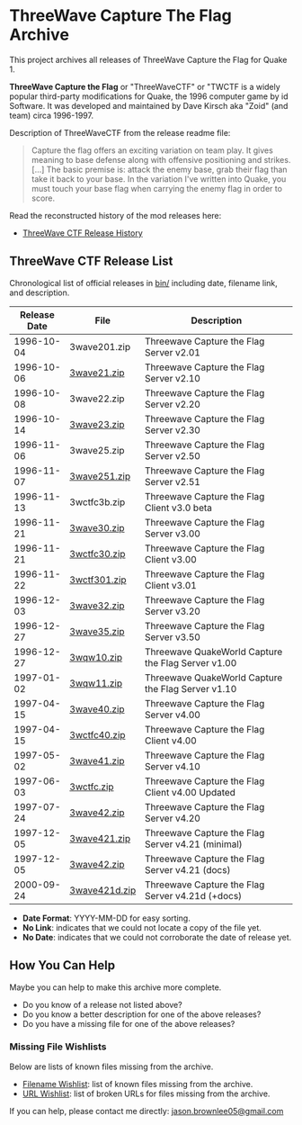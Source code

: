 # ThreeWave Capture The Flag Archive

This project archives all releases of ThreeWave Capture the Flag for Quake 1.

**ThreeWave Capture the Flag** or "ThreeWaveCTF" or "TWCTF is a widely popular third-party modifications for Quake, the 1996 computer game by id Software. It was developed and maintained by Dave Kirsch aka "Zoid" (and team) circa 1996-1997.

Description of ThreeWaveCTF from the release readme file:

> Capture the flag offers an exciting variation on team play.  It gives meaning to base defense along with offensive positioning and strikes. [...] The basic premise is: attack the enemy base, grab their flag than take it back to your base.  In the variation I've written into Quake, you must touch your base flag when carrying the enemy flag in order to score.

Read the reconstructed history of the mod releases here:

* [ThreeWave CTF Release History](research/history.md)

## ThreeWave CTF Release List

Chronological list of official releases in [bin/](bin/) including date, filename link, and description.

Release Date | File | Description
--- | --- | ---
1996-10-04 | 3wave201.zip | Threewave Capture the Flag Server v2.01
1996-10-06 | [3wave21.zip](bin/3wave21.zip) | Threewave Capture the Flag Server v2.10
1996-10-08 | 3wave22.zip | Threewave Capture the Flag Server v2.20
1996-10-14 | [3wave23.zip](bin/3wave23.zip) | Threewave Capture the Flag Server v2.30
1996-11-06 | 3wave25.zip | Threewave Capture the Flag Server v2.50
1996-11-07 | [3wave251.zip](bin/3wave251.zip) | Threewave Capture the Flag Server v2.51
1996-11-13 | 3wctfc3b.zip | Threewave Capture the Flag Client v3.0 beta
1996-11-21 | [3wave30.zip](bin/3wave30.zip) | Threewave Capture the Flag Server v3.00
1996-11-21 | [3wctfc30.zip](bin/3wctfc30.zip) | Threewave Capture the Flag Client v3.00
1996-11-22 | [3wctf301.zip](bin/3wctf301.zip) | Threewave Capture the Flag Client v3.01
1996-12-03 | [3wave32.zip](bin/3wave32.zip) | Threewave Capture the Flag Server v3.20
1996-12-27 | [3wave35.zip](bin/3wave35.zip) | Threewave Capture the Flag Server v3.50
1996-12-27 | [3wqw10.zip](bin/3wqw10.zip) | Threewave QuakeWorld Capture the Flag Server v1.00
1997-01-02 | [3wqw11.zip](bin/3wqw11.zip) | Threewave QuakeWorld Capture the Flag Server v1.10
1997-04-15 | [3wave40.zip](bin/3wave40.zip) | Threewave Capture the Flag Server v4.00
1997-04-15 | [3wctfc40.zip](bin/3wctfc40.zip) | Threewave Capture the Flag Client v4.00
1997-05-02 | [3wave41.zip](bin/3wave41.zip) | Threewave Capture the Flag Server v4.10
1997-06-03 | [3wctfc.zip](bin/3wctfc.zip) | Threewave Capture the Flag Client v4.00 Updated
1997-07-24 | [3wave42.zip](bin/3wave42.zip) | Threewave Capture the Flag Server v4.20
1997-12-05 | [3wave421.zip](bin/3wave421.zip) | Threewave Capture the Flag Server v4.21 (minimal)
1997-12-05 | [3wave42.zip](bin/3wave42_updated.zip) | Threewave Capture the Flag Server v4.21 (docs)
2000-09-24 | [3wave421d.zip](bin/3wave421d.zip) | Threewave Capture the Flag Server v4.21d (+docs)

* **Date Format**: YYYY-MM-DD for easy sorting.
* **No Link**: indicates that we could not locate a copy of the file yet.
* **No Date**: indicates that we could not corroborate the date of release yet.

## How You Can Help

Maybe you can help to make this archive more complete.

* Do you know of a release not listed above?
* Do you know a better description for one of the above releases?
* Do you have a missing file for one of the above releases?

### Missing File Wishlists

Below are lists of known files missing from the archive.

* [Filename Wishlist](research/wishlist.txt): list of known files missing from the archive.
* [URL Wishlist](research/wishlist_urls.txt): list of broken URLs for files missing from the archive.


If you can help, please contact me directly: jason.brownlee05@gmail.com
